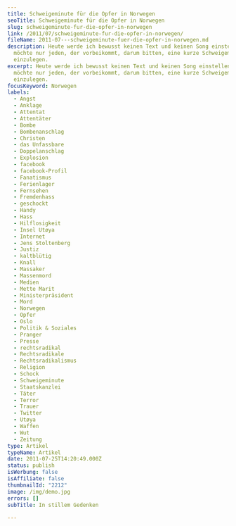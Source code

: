 ```yaml
---
title: Schweigeminute für die Opfer in Norwegen
seoTitle: Schweigeminute für die Opfer in Norwegen
slug: schweigeminute-fur-die-opfer-in-norwegen
link: /2011/07/schweigeminute-fur-die-opfer-in-norwegen/
fileName: 2011-07---schweigeminute-fuer-die-opfer-in-norwegen.md
description: Heute werde ich bewusst keinen Text und keinen Song einstellen. Ich
  möchte nur jeden, der vorbeikommt, darum bitten, eine kurze Schweigeminute
  einzulegen.
excerpt: Heute werde ich bewusst keinen Text und keinen Song einstellen. Ich
  möchte nur jeden, der vorbeikommt, darum bitten, eine kurze Schweigeminute
  einzulegen.
focusKeyword: Norwegen
labels:
  - Angst
  - Anklage
  - Attentat
  - Attentäter
  - Bombe
  - Bombenanschlag
  - Christen
  - das Unfassbare
  - Doppelanschlag
  - Explosion
  - facebook
  - facebook-Profil
  - Fanatismus
  - Ferienlager
  - Fernsehen
  - Fremdenhass
  - geschockt
  - Handy
  - Hass
  - Hilflosigkeit
  - Insel Utøya
  - Internet
  - Jens Stoltenberg
  - Justiz
  - kaltblütig
  - Knall
  - Massaker
  - Massenmord
  - Medien
  - Mette Marit
  - Ministerpräsident
  - Mord
  - Norwegen
  - Opfer
  - Oslo
  - Politik & Soziales
  - Pranger
  - Presse
  - rechtsradikal
  - Rechtsradikale
  - Rechtsradikalismus
  - Religion
  - Schock
  - Schweigeminute
  - Staatskanzlei
  - Täter
  - Terror
  - Trauer
  - Twitter
  - Utøya
  - Waffen
  - Wut
  - Zeitung
type: Artikel
typeName: Artikel
date: 2011-07-25T14:20:49.000Z
status: publish
isWerbung: false
isAffiliate: false
thumbnailId: "2212"
image: /img/demo.jpg
errors: []
subTitle: In stillem Gedenken
  
---
```



  